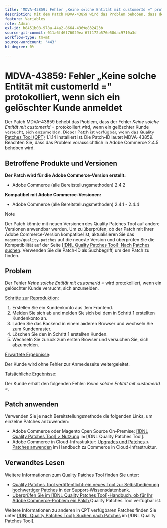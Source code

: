 ```yaml
---
title: 'MDVA-43859: Fehler „Keine solche Entität mit customerId =" protokolliert, wenn sich ein gelöschter Kunde anmeldet'
description: Mit dem Patch MDVA-43859 wird das Problem behoben, dass der Fehler *Keine solche Entität mit customerId =* protokolliert wird, wenn ein gelöschter Kunde versucht, sich anzumelden. Dieser Patch ist verfügbar, wenn das [Quality Patches Tool (QPT)](https://experienceleague.adobe.com/en/docs/commerce-operations/tools/quality-patches-tool/quality-patches-tool-to-self-serve-quality-patches) 1.1.14 installiert ist. Die Patch-ID lautet MDVA-43859. Beachten Sie, dass das Problem voraussichtlich in Adobe Commerce 2.4.5 behoben wird.
feature: Variables
role: Admin
exl-id: b8451b08-978a-44a2-8664-4369e832423b
source-git-commit: 011a6f46f76029eaf67f172b576e58dac9710a3d
workflow-type: tm+mt
source-wordcount: '443'
ht-degree: 0%

---
```


# MDVA-43859: Fehler „Keine solche Entität mit customerId =&quot; protokolliert, wenn sich ein gelöschter Kunde anmeldet

Der Patch MDVA-43859 behebt das Problem, dass der Fehler *Keine solche Entität mit customerId =* protokolliert wird, wenn ein gelöschter Kunde versucht, sich anzumelden. Dieser Patch ist verfügbar, wenn das [Quality Patches Tool (QPT)](https://experienceleague.adobe.com/en/docs/commerce-operations/tools/quality-patches-tool/quality-patches-tool-to-self-serve-quality-patches) 1.1.14 installiert ist. Die Patch-ID lautet MDVA-43859. Beachten Sie, dass das Problem voraussichtlich in Adobe Commerce 2.4.5 behoben wird.

## Betroffene Produkte und Versionen

**Der Patch wird für die Adobe Commerce-Version erstellt:**

* Adobe Commerce (alle Bereitstellungsmethoden) 2.4.2

**Kompatibel mit Adobe Commerce-Versionen:**

* Adobe Commerce (alle Bereitstellungsmethoden) 2.4.1 - 2.4.4

>[!NOTE]
>
>Der Patch könnte mit neuen Versionen des Quality Patches Tool auf andere Versionen anwendbar werden. Um zu überprüfen, ob der Patch mit Ihrer Adobe Commerce-Version kompatibel ist, aktualisieren Sie das `magento/quality-patches` auf die neueste Version und überprüfen Sie die Kompatibilität auf der Seite [[!DNL Quality Patches Tool]: Nach Patches suchen](https://experienceleague.adobe.com/en/docs/commerce-operations/tools/quality-patches-tool/quality-patches-tool-to-self-serve-quality-patches). Verwenden Sie die Patch-ID als Suchbegriff, um den Patch zu finden.

## Problem

Der Fehler *Keine solche Entität mit customerId =* wird protokolliert, wenn ein gelöschter Kunde versucht, sich anzumelden.

<u>Schritte zur Reproduktion</u>:

1. Erstellen Sie ein Kundenkonto aus dem Frontend.
1. Melden Sie sich ab und melden Sie sich bei dem in Schritt 1 erstellten Kundenkonto an.
1. Laden Sie das Backend in einem anderen Browser und wechseln Sie zum Kundenraster.
1. Löschen Sie den in Schritt 1 erstellten Kunden.
1. Wechseln Sie zurück zum ersten Browser und versuchen Sie, sich abzumelden.

<u>Erwartete Ergebnisse</u>:

Der Kunde wird ohne Fehler zur Anmeldeseite weitergeleitet.

<u>Tatsächliche Ergebnisse</u>:

Der Kunde erhält den folgenden Fehler: *Keine solche Entität mit customerId =*.

## Patch anwenden

Verwenden Sie je nach Bereitstellungsmethode die folgenden Links, um einzelne Patches anzuwenden:

* Adobe Commerce oder Magento Open Source On-Premise: [[!DNL Quality Patches Tool] > Nutzung](/help/tools/quality-patches-tool/usage.md) im [!DNL Quality Patches Tool].
* Adobe Commerce in Cloud-Infrastruktur: [Upgrades und Patches > Patches anwenden](https://experienceleague.adobe.com/docs/commerce-cloud-service/user-guide/develop/upgrade/apply-patches.html) im Handbuch zu Commerce in Cloud-Infrastruktur.

## Verwandtes Lesen

Weitere Informationen zum Quality Patches Tool finden Sie unter:

* [Quality Patches Tool veröffentlicht: ein neues Tool zur Selbstbedienung hochwertiger Patches](https://experienceleague.adobe.com/en/docs/commerce-operations/tools/quality-patches-tool/quality-patches-tool-to-self-serve-quality-patches) in der Support-Wissensdatenbank.
* [Überprüfen Sie im [!DNL Quality Patches Tool]-Handbuch, ob für Ihr Adobe Commerce-Problem ein Patch ](/help/tools/quality-patches-tool/patches-available-in-qpt/check-patch-for-magento-issue-with-magento-quality-patches.md) Quality Patches Tool verfügbar ist.

Weitere Informationen zu anderen in QPT verfügbaren Patches finden Sie unter [[!DNL Quality Patches Tool]: Suchen nach Patches](https://experienceleague.adobe.com/tools/commerce-quality-patches/index.html) im [!DNL Quality Patches Tool].
